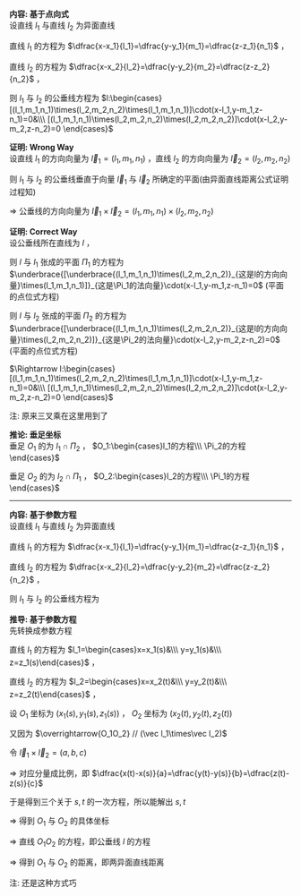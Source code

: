 **内容: 基于点向式**  
设直线 $l_1$ 与直线 $l_2$ 为异面直线  
  
直线 $l_1$ 的方程为 $\dfrac{x-x_1}{l_1}=\dfrac{y-y_1}{m_1}=\dfrac{z-z_1}{n_1}$ ，  
  
直线 $l_2$ 的方程为 $\dfrac{x-x_2}{l_2}=\dfrac{y-y_2}{m_2}=\dfrac{z-z_2}{n_2}$ ，  
  
则 $l_1$ 与 $l_2$ 的公垂线方程为 $l:\begin{cases}  
[(l_1,m_1,n_1)\times(l_2,m_2,n_2)\times(l_1,m_1,n_1)]\cdot(x-l_1,y-m_1,z-n_1)=0&\\\  
[(l_1,m_1,n_1)\times(l_2,m_2,n_2)\times(l_2,m_2,n_2)]\cdot(x-l_2,y-m_2,z-n_2)=0  
\end{cases}$  
  
**证明: Wrong Way**  
设直线 $l_1$ 的方向向量为 $\vec l_1=(l_1,m_1,n_1)$ ，直线 $l_2$ 的方向向量为 $\vec l_2=(l_2,m_2,n_2)$  
  
则 $l_1$ 与 $l_2$ 的公垂线垂直于向量 $\vec l_1$ 与 $\vec l_2$ 所确定的平面(由异面直线距离公式证明过程知)  
  
$\Rightarrow$ 公垂线的方向向量为 $\vec l_1\times\vec l_2=(l_1,m_1,n_1)\times(l_2,m_2,n_2)$  
  
**证明: Correct Way**  
设公垂线所在直线为 $l$ ，  
  
则 $l$ 与 $l_1$ 张成的平面 $\Pi_1$ 的方程为 $\underbrace{[\underbrace{(l_1,m_1,n_1)\times(l_2,m_2,n_2)}_{这是l的方向向量}\times(l_1,m_1,n_1)]}_{这是\Pi_1的法向量}\cdot(x-l_1,y-m_1,z-n_1)=0$ (平面的点位式方程)  
  
则 $l$ 与 $l_2$ 张成的平面 $\Pi_2$ 的方程为 $\underbrace{[\underbrace{(l_1,m_1,n_1)\times(l_2,m_2,n_2)}_{这是l的方向向量}\times(l_2,m_2,n_2)]}_{这是\Pi_2的法向量}\cdot(x-l_2,y-m_2,z-n_2)=0$ (平面的点位式方程)  
  
$\Rightarrow l:\begin{cases}  
[(l_1,m_1,n_1)\times(l_2,m_2,n_2)\times(l_1,m_1,n_1)]\cdot(x-l_1,y-m_1,z-n_1)=0&\\\  
[(l_1,m_1,n_1)\times(l_2,m_2,n_2)\times(l_2,m_2,n_2)]\cdot(x-l_2,y-m_2,z-n_2)=0  
\end{cases}$  
  
注: 原来三叉乘在这里用到了  
  
**推论: 垂足坐标**  
垂足 $O_1$ 的为 $l_1\cap\Pi_2$ ， $O_1:\begin{cases}l_1的方程\\\ \Pi_2的方程\end{cases}$  
  
垂足 $O_2$ 的为 $l_2\cap\Pi_1$ ， $O_2:\begin{cases}l_2的方程\\\ \Pi_1的方程\end{cases}$  
  
---  
  
**内容: 基于参数方程**  
设直线 $l_1$ 与直线 $l_2$ 为异面直线  
  
直线 $l_1$ 的方程为 $\dfrac{x-x_1}{l_1}=\dfrac{y-y_1}{m_1}=\dfrac{z-z_1}{n_1}$ ，  
  
直线 $l_2$ 的方程为 $\dfrac{x-x_2}{l_2}=\dfrac{y-y_2}{m_2}=\dfrac{z-z_2}{n_2}$ ，  
  
则 $l_1$ 与 $l_2$ 的公垂线方程为  
  
**推导: 基于参数方程**  
先转换成参数方程  
  
直线 $l_1$ 的方程为 $l_1=\begin{cases}x=x_1(s)&\\\ y=y_1(s)&\\\ z=z_1(s)\end{cases}$ ，  
  
直线 $l_2$ 的方程为 $l_2=\begin{cases}x=x_2(t)&\\\ y=y_2(t)&\\\ z=z_2(t)\end{cases}$ ，  
  
设 $O_1$ 坐标为 $(x_1(s),y_1(s),z_1(s))$ ， $O_2$ 坐标为 $(x_2(t),y_2(t),z_2(t))$  
  
又因为 $\overrightarrow{O_1O_2} // (\vec l_1\times\vec l_2)$  
  
令 $\vec l_1\times\vec l_2=(a,b,c)$  
  
$\Rightarrow$ 对应分量成比例，即 $\dfrac{x(t)-x(s)}{a}=\dfrac{y(t)-y(s)}{b}=\dfrac{z(t)-z(s)}{c}$  
  
于是得到三个关于 $s,t$ 的一次方程，所以能解出 $s,t$  
  
$\Rightarrow$ 得到 $O_1$ 与 $O_2$ 的具体坐标  
  
$\Rightarrow$ 直线 $O_1O_2$ 的方程，即公垂线 $l$ 的方程  
  
$\Rightarrow$ 得到 $O_1$ 与 $O_2$ 的距离，即两异面直线距离  
  
注: 还是这种方式巧  
